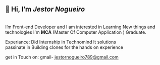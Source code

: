 <h2>👋 Hi, I’m <i><b>Jestor Nogueiro</b></i></h2></br>
I’m Front-end Developer and I am interested in Learning New things and technologies
I'm <b>MCA</b> (Master Of Computer Application ) Graduate.

Experiance:
Did Internship in Technomind It solutions</br>
passinate in Building clones for the hands on experience

get in Touch on:
gmail- jestornogueiro789@gmail.com


